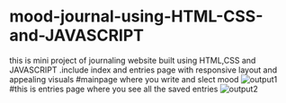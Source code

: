# mood-journal-using-HTML-CSS-and-JAVASCRIPT
this is mini project of journaling website built using HTML,CSS and JAVASCRIPT .include index and entries page with responsive layout and appealing visuals
#mainpage where you write and slect mood
![output1](https://github.com/user-attachments/assets/05e10942-e34f-4e74-b4b6-1faaf520e097)
#this is entries page where you see all the saved entries
![output2](https://github.com/user-attachments/assets/bee937c7-775a-411f-9f39-d4ed86d26eba)
